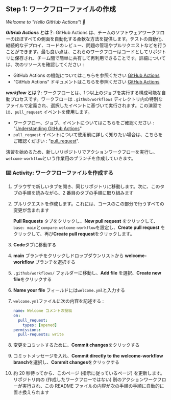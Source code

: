 ## Step 1: ワークフローファイルの作成

_Welcome to "Hello GitHub Actions"! :wave:_

**_GitHub Actions_ とは？**: GitHub Actions は、チームのソフトウェアワークフローのほぼすべての側面を自動化する柔軟な方法を提供します。テストの自動化、継続的なデプロイ、コードのレビュー、問題の管理やプルリクエストなどを行うことができます。最も良い点は、これらのワークフローはコードとしてリポジトリに保存され、チーム間で簡単に共有して再利用できることです。詳細については、次のリソースを確認してください :

- GitHub Actions の機能についてはこちらを参照ください [GitHub Actions](https://github.com/features/actions)
- "GitHub Actions" ドキュメントはこちらを参照ください [GitHub Actions](https://docs.github.com/actions)

**_workflow_ とは？**: ワークフローとは、1つ以上のジョブを実行する構成可能な自動プロセスです。ワークフローは `.github/workflows` ディレクトリ内の特別なファイルで定義され、選択したイベントに基づいて実行されます。この演習では、`pull_request` イベントを使用します。

- ワークフロー、ジョブ、イベントについてはこちらをご確認ください : "[Understanding GitHub Actions](https://docs.github.com/en/actions/learn-github-actions/understanding-github-actions)"
- `pull_request` イベントについて使用前に詳しく知りたい場合は、こちらをご確認ください : "[pull_request](https://docs.github.com/en/developers/webhooks-and-events/webhooks/webhook-events-and-payloads#pull_request)".

演習を始めるため、新しいリポジトリでアクションワークフローを実行し、`welcome-workflow`という作業用のブランチを作成していきます。

### :keyboard: Activity: ワークフローファイルを作成する

1. ブラウザで新しいタブを開き、同じリポジトリに移動します。次に、このタブの手順を読みながら、2 番目のタブの手順に取り組みます
1. プルリクエストを作成します。これには、コースのこの部分で行うすべての変更が含まれます

   **Pull Requests** タブをクリックし、**New pull request** をクリックして、`base: main`と`compare:welcome-workflow`を設定し、**Create pull request** をクリックして、再び**Create pull request**をクリックします。

1. **Code**タブに移動する
1. **main** ブランチをクリックしドロップダウンリストから **welcome-workflow** ブランチを選択する
1. `.github/workflows/` フォルダーに移動し、**Add file** を選択、**Create new file**をクリックする
1. **Name your file** フィールドには`welcome.yml`と入力する
1. `welcome.yml`ファイルに次の内容を記述する :

   ```yaml copy
   name: Welcome コメントの投稿
   on:
     pull_request:
       types: [opened]
   permissions:
     pull-requests: write
   ```

1. 変更をコミットするために、**Commit changes**をクリックする
1. コミットメッセージを入れ、**Commit directly to the welcome-workflow branch**を選択し、**Commit changes**をクリックする
1. 約 20 秒待ってから、このページ (指示に従っているページ) を更新します。リポジトリ内の (作成したワークフローではない) 別のアクションワークフローが実行され、この README ファイルの内容が次の手順の手順に自動的に置き換えられます
